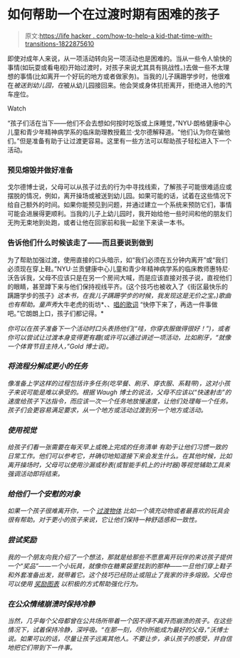 # 如何帮助一个在过渡时期有困难的孩子

> 原文:[https://life hacker . com/how-to-help-a kid-that-time-with-transitions-1822875610](https://lifehacker.com/how-to-help-a-kid-who-has-a-tough-time-with-transitions-1822875610)

即使对成年人来说，从一项活动转向另一项活动也是困难的。当从一些令人愉快的事情(如玩耍或看电视)开始过渡时，对孩子来说尤其具有挑战性。)去做一些不太理想的事情(比如离开一个好玩的地方或者做家务)。当我的儿子蹒跚学步时，他很难在*被送到幼儿园，在*被从幼儿园接回来。他会哭或身体抗拒离开，拒绝进入他的汽车座位。

Watch

“孩子们活在当下——他们不会去想如何按时吃饭或上床睡觉，”NYU·朗格健康中心儿童和青少年精神病学系的临床助理教授戴兰·戈尔德解释道。“他们认为你在骗他们。”但是准备有助于让过渡更容易。这里有一些方法可以帮助孩子轻松进入下一个活动。

### **预见熔毁并做好准备**

戈尔德博士说，父母可以从孩子过去的行为中寻找线索，了解孩子可能很难适应或摆脱的情况，例如，离开操场或被送到幼儿园。如果可能的话，试着在这些情况下给自己额外的时间。如果你能预见到问题，并通过建立一个系统来预防它们，事情可能会进展得更顺利。当我的儿子上幼儿园时，我开始给他一些时间和他的朋友们无拘无束地到处跑，或者让他在回家前和我一起坐下来读一本书。

### 告诉他们什么时候该走了——而且要说到做到

为了帮助加强过渡，使用直接的口头暗示，如“我们必须在五分钟内离开”或“我们必须现在穿上鞋。”NYU·兰贡健康中心儿童和青少年精神病学系的临床教师惠特尼·沃告诉我，父母不应该只是在另一个房间大喊，而是应该直接对孩子说，直视他们的眼睛，甚至蹲下来与他们保持视线平齐。(这个技巧也被收入了《街区最快乐的蹒跚学步的孩子》[](https://www.happiestbaby.com/products/the-happiest-toddler-book?utm_medium=cpc&utm_source=googlepla&variant=29828673612&gclid=CjwKCAiAtdDTBRArEiwAPT4y-yaQrKiM_ZZ32L2XiZYk07iVOxQPAoZXEo2zpgsVGS6mrc7x6I08fhoClwAQAvD_BwE)*这本书，在我儿子蹒跚学步的时候，我发现这是无价之宝。)歌曲也有帮助。童声秀*大牛老虎的街坊*、、[唱的歌词](http://pbskids.org/video/daniel-tigers-neighborhood/2365908016) “快停下来了，再选一件事做吧。”它朗朗上口，孩子们都记得。*

*你可以在孩子准备下一个活动时口头表扬他们(“哇，你穿衣服做得很好！”)，或者你可以尝试让过渡本身变得更有趣(或许可以通过讲述一项活动，比如刷牙，“就像一个体育节目主持人，”Gold 博士说)。*

### ***将流程分解成更小的任务***

*像准备上学这样的过程包括许多任务(吃早餐、刷牙、穿衣服、系鞋带)，这对小孩子来说可能是难以承受的。根据 Waugh 博士的说法，父母不应该以“快速射击”的速度给孩子下达指令，而应该一次一个任务地放慢速度，让他们处理每一个任务。孩子们会更容易满足要求，从一个地方或活动过渡到另一个地方或活动。*

### *使用视觉*

*给孩子们看一张需要在每天早上或晚上完成的任务清单 有助于让他们习惯一致的日常工作。他们可以参考它，并确切地知道接下来会发生什么。在其他时候，比如离开操场时，父母可以使用沙漏或秒表(或智能手机上的计时器)等视觉辅助工具来强调活动即将结束。*

### *给他们一个安慰的对象*

*如果一个孩子很难离开你，一个 [过渡物体](https://www.psychologytoday.com/blog/the-guest-room/201407/more-just-teddy-bears) 比如一个填充动物或者最喜欢的玩具会很有帮助。对于更小的孩子来说，它让他们保持一种舒适感和一致性。*

### ***尝试奖励***

*我的一个朋友向我介绍了一个想法，那就是给那些不愿意离开玩伴的来访孩子提供一个“奖品”——一个小玩具，就像你在糖果袋里找到的那种——一旦他们穿上鞋子和外套准备出发，就带着它。这个技巧已经防止或阻止了我家的许多熔毁。父母也可以使用 [奖励图表](https://www.uncommongoods.com/product/kids-responsibility-board?country=US&aw_cid=418990617&aw_aid=23029474017&aw_dev=c&aw_loc=9004253&aw_key=&aw_mtype=&aw_net=g&aw_ad=89943116937&aw_pos=1o2&aw_shopid=21252&aw_prod_partid=194850164217&gclid=CjwKCA) 以积极的方式帮助强化行为。*

### *在公众情绪崩溃时保持冷静*

*当然，几乎每个父母都曾在公共场所带着一个因不得不离开而崩溃的孩子。在这些情况下，试着保持冷静，深呼吸。“在那一刻，尽你所能成为最好的父母，”沃博士说。如果可以的话，尽量让孩子远离其他人。不要让步，承认孩子的感受，并自信地把它们带到下一件事。*